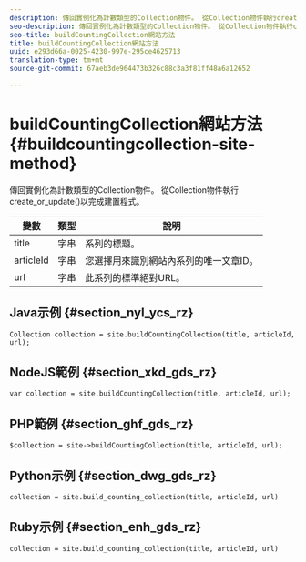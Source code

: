 ```yaml
---
description: 傳回實例化為計數類型的Collection物件。 從Collection物件執行create_or_update()以完成建置程式。
seo-description: 傳回實例化為計數類型的Collection物件。 從Collection物件執行create_or_update()以完成建置程式。
seo-title: buildCountingCollection網站方法
title: buildCountingCollection網站方法
uuid: e293d66a-0025-4230-997e-295ce4625713
translation-type: tm+mt
source-git-commit: 67aeb3de964473b326c88c3a3f81ff48a6a12652

---
```



# buildCountingCollection網站方法{#buildcountingcollection-site-method}

傳回實例化為計數類型的Collection物件。 從Collection物件執行create_or_update()以完成建置程式。

| 變數 | 類型 | 說明 |
|--- |--- |--- |
| title | 字串 | 系列的標題。 |
| articleId | 字串 | 您選擇用來識別網站內系列的唯一文章ID。 |
| url | 字串 | 此系列的標準絕對URL。 |

## Java示例 {#section_nyl_ycs_rz}

```
Collection collection = site.buildCountingCollection(title, articleId, url); 
```

## NodeJS範例 {#section_xkd_gds_rz}

```
var collection = site.buildCountingCollection(title, articleId, url); 
```

## PHP範例 {#section_ghf_gds_rz}

```
$collection = site->buildCountingCollection(title, articleId, url); 
```

## Python示例 {#section_dwg_gds_rz}

```
collection = site.build_counting_collection(title, articleId, url) 
```

## Ruby示例 {#section_enh_gds_rz}

```
collection = site.build_counting_collection(title, articleId, url) 
```

